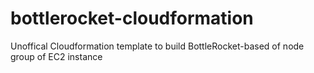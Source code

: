 # bottlerocket-cloudformation
Unoffical Cloudformation template to build BottleRocket-based of node group of EC2 instance
